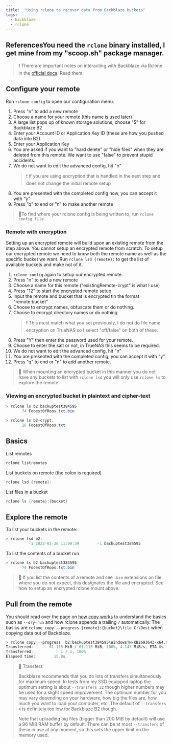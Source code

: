 ```yaml
---
title:  "Using rclone to recover data from Backblaze buckets"
tags:
  - backblaze
  - rclone
---
```

## ReferencesYou need the `rclone` binary installed, I get mine from my "scoop.sh" package manager. 

> ❗ There are important notes on interacting with Backblaze via Rclone in the [official docs](https://rclone.org/b2/). Read them.

## Configure your remote
Run `rclone config` to open our configuration menu.

1. Press "n" to add a new remote
2. Choose a name for your remote (this name is used later)
3. A large list pops up of known storage solutions, choose "5" for Backblaze B2
4. Enter your Account ID or Application Key ID (these are how you pushed data into B2)
5. Enter your Application Key 
6. You are asked if you want to "hard delete" or "hide files" when they are deleted from this remote. We want to use "false" to prevent stupid accidents.
7. We do not want to edit the advanced config, hit "n"
    > ❗ If you are using encryption that is handled in the next step and does not change the initial remote setup
8. You are presented with the completed config now, you can accept it with "y"
9. Press "q" to end or "n" to make another remote

> 📝To find where your rclone config is being written to, run `rclone config file`

### Remote with encryption
Setting up an encrypted remote will build upon an existing remote from the step above. You cannot setup an encrypted remote from scratch. To setup our encrypted remote we need to know both the remote name as well as the specific bucket we want. Run `rclone lsd {remote}:` to get the list of available buckets and make not of it.

1. `rclone config` again to setup our encrypted remote.
2. Press "n" to add a new remote
3. Choose a name for this remote ("existingRemote-crypt" is what I use)
4. Press "12" to start the encrypted remote setup
5. Input the remote and bucket that is encrypted tin the format "remote:bucket"
6. Choose to encrypt names, obfuscate them or do nothing. 
7. Choose to encrypt directory names or do nothing
    > ❗ This must match what you set previously, I do not do file name encryption on TrueNAS so I select "off/false" on both of these.
8. Press "Y" then enter the password used for your remote.
9. Choose to enter the salt or not, in TrueNAS this seems to be required.
10. We do not want to edit the advanced config, hit "n"
11. You are presented with the completed config, you can accept it with "y"
12. Press "q" to end or "n" to add another remote.

> 📝 When mounting an encrypted bucket in this manner you do not have any buckets to list with `rclone lsd` you will only use `rclone ls` to explore the remote

### Viewing an encrypted bucket in plaintext and cipher-text
```powershell
> rclone ls b2:backuptest384595
       74 FooestOfRoos.txt.bin
```

```powershell
> rclone ls b2-crypt:
       26 FooestOfRoos.txt
```

## Basics
List remotes
```powershell
rclone listremotes
```

List buckets on remote (the colon is required)
```powershell
rclone lsd {remote}:
```

List files in a bucket
```powershell
rclone ls {remote}:{bucket}
```

## Explore the remote
To list your buckets in the remote:
```powershell
> rclone lsd b2:
          -1 2022-01-28 11:09:39        -1 backuptest384595
```

To list the contents of a bucket run 
```powershell
> rclone ls b2:backuptest384595
       74 FooestOfRoos.txt.bin
```

> 📝 If you list the contents of a remote and see `.bin` extensions on file where you do not expect, this designates the file and encrypted. See how to setup an encrypted rclone mount above.

## Pull from the remote
You should read over the page on [how copy works](https://rclone.org/commands/rclone_copy/) to understand the basics such as `--dry-run` and how rclone appends a trailing `/` automatically. The basics are `rclone copy --progress {remote}:{bucket}\file C:\Dest` when copying data out of Backblaze.
```powershell
> rclone copy --progress  b2:backuptest384595\WindowsTH-KB2693643-x64.msu ./
Transferred:       61.115 MiB / 61.115 MiB, 100%, 4.145 MiB/s, ETA 0s
Transferred:            1 / 1, 100%
Elapsed time:        15.8s
```

> 📝 Transfers
> 
> Backblaze recommends that you do lots of transfers simultaneously for maximum speed. In tests from my SSD equipped laptop the optimum setting is about `--transfers 32` though higher numbers may be used for a slight speed improvement. The optimum number for you may vary depending on your hardware, how big the files are, how much you want to load your computer, etc. The default of `--transfers 4` is definitely too low for Backblaze B2 though.
> 
> Note that uploading big files (bigger than 200 MiB by default) will use a 96 MiB RAM buffer by default. There can be at most `--transfers` of these in use at any moment, so this sets the upper limit on the memory used.